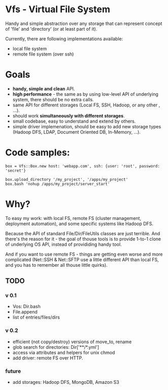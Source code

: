 # Vfs - Virtual File System

Handy and simple abstraction over any storage that can represent concept of 'file' and 'directory' (or at least part of it).

Currently, there are following implementations available:

- local file system
- remote file system (over ssh)

# Goals

- **handy, simple and clean** API.
- **high performance** - the same as by using low-level API of underlying system, there should be no extra calls.
- same API for different storages (Local FS, SSH, Hadoop, or any other , ...).
- should work **simultaneously with different storages**.
- small codebase, easy to understand and extend by others.
- simple driver implemenation, should be easy to add new storage types (Hadoop DFS, LDAP, Document Oriented DB, In-Memory, ...).

# Code samples:

    box = Vfs::Box.new host: 'webapp.com', ssh: {user: 'root', password: 'secret'}

    box.upload_directory '/my_project', '/apps/my_project'
    box.bash 'nohup /apps/my_project/server_start'

# Why?

To easy my work: with local FS, remote FS (cluster management, deployment automation), and some specific systems like Hadoop DFS.

Because the API of standard File/Dir/FileUtils classes are just terrible. And there's the reason for it - the goal of thouse tools
is to provide 1-to-1 clone of underlying OS API, instead of provididing handy tool.

And if you want to use remote FS - things are getting even worse and more complicated (Net::SSH & Net::SFTP use a little
different API than local FS, and you has to remember all thouse little quirks).
  
## TODO

### v 0.1

- Vos: Dir.bash
- File.append
- list of entries/files/dirs

### v 0.2

- efficient (not copy/destroy) versions of move_to, rename
- glob search for directories: Dir['**/*.yml']
- access via attributes and helpers for unix chmod
- add driver: remote FS over HTTP.

### future

- add storages: Hadoop DFS, MongoDB, Amazon S3

[rush]: http://github.com/adamwiggins/rush